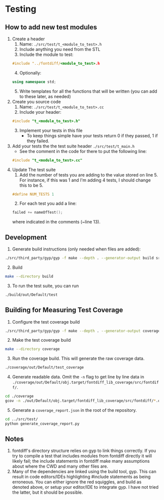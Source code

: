 # Testing
## How to add new test modules
1. Create a header
   1. Name: ```./src/test/t_<module_to_test>.h```
   2. Include anything you need from the STL
   3. Include the module to test:  
   ```c++
   #include "../fontdiff/<module_to_test>.h
   ```
   4. Optionally:  
   ```c++
   using namespace std;
   ```
   5. Write templates for all the functions that will be written (you can add to these later, as needed)
2. Create you source code
   1. Name: ```./src/test/t_<module_to_test>.cc```
   2. Include your header:
   ```c++
   #include "t_<module_to_test>.h"
   ```
   3. Implement your tests in this file
      * To keep things simple have your tests return 0 if they passed, 1 if they failed.
3. Add your tests the the test suite header ```./src/test/t_main.h```
   * See the comment in the code for there to put the following line:
   ```c++
   #include "t_<module_to_test>.cc"
4. Update The test suite
   1. Add the number of tests you are adding to the value stored on line 5. 
   For instance, if this was 1 and I'm adding 4 tests, I should change this to be 5.
   ```c++
   #define NUM_TESTS 1
   ```
   2. For each test you add a line:
   ```c++
   failed += nameOfTest();
   ```
   where indicated in the comments (~line 13).

## Development
1. Generate build instructions (only needed when files are added):
```bash
./src/third_party/gyp/gyp -f make --depth . --generator-output build src/fontdiff/fontdiff.gyp
```
2. Build
```bash
make --directory build
```
3. To run the test suite, you can run
```bash
./build/out/Default/test
```

## Building for Measuring Test Coverage
1. Configure the test coverage build
```bash
./src/third_party/gyp/gyp -f make --depth . --generator-output coverage src/test/test_coverage/gyp
```
2. Make the test coverage build
```bash
make --directory coverage
```
3. Run the coverage build. This will generate the raw coverage data.
```bash
./coverage/out/Default/test_coverage
```
4. Generate readable data. Omit the `-n` flag to get line by line data in `./coverage/out/Default/obj.target/fontdiff_lib_coverage/src/fontdiff/`. 
```bash
cd ./coverage
gcov -n ./out/Default/obj.target/fontdiff_lib_coverage/src/fontdiff/*.o >> coverage.log
```
5. Generate a `coverage_report.json` in the root of the repository.
```bash
cd ../src/test/
python generate_coverage_report.py
```

## Notes
1. fontdiff's directory structure relies on gyp to link things correctly. If you try to compile a test that includes modules from fontdiff directly it will likely fail; the include statements in fontdiff make many assumptions about where the CWD and many other files are.
2. Many of the dependencies are linked using the build tool, gyp. This can result in code editors/IDEs highlighting #include statements as being erroneous. You can either ignore the red squiggles, and build as denoted above, or setup your editor/IDE to integrate gyp. I have not tried the latter, but it should be possible.

   
